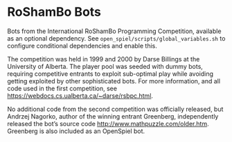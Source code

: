 # RoShamBo Bots

Bots from the International RoShamBo Programming Competition, available as an
optional dependency. See `open_spiel/scripts/global_variables.sh` to configure
conditional dependencies and enable this.

The competition was held in 1999 and 2000 by Darse Billings at the University of
Alberta. The player pool was seeded with dummy bots, requiring competitive
entrants to exploit sub-optimal play while avoiding getting exploited by other
sophisticated bots. For more information, and all code used in the first
competition, see https://webdocs.cs.ualberta.ca/~darse/rsbpc.html.

No additional code from the second competition was officially released, but
Andrzej Nagorko, author of the winning entrant Greenberg, independently released
the bot’s source code http://www.mathpuzzle.com/older.htm. Greenberg is also
included as an OpenSpiel bot.
